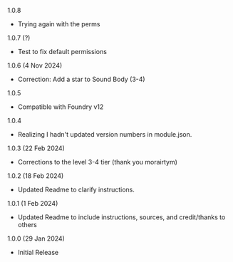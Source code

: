 1.0.8
* Trying again with the perms

1.0.7 (?)
* Test to fix default permissions

1.0.6 (4 Nov 2024)
* Correction:  Add a star to Sound Body (3-4)

1.0.5
* Compatible with Foundry v12

1.0.4
* Realizing I hadn't updated version numbers in module.json.

1.0.3 (22 Feb 2024)
* Corrections to the level 3-4 tier (thank you morairtym)

1.0.2 (18 Feb 2024)
* Updated Readme to clarify instructions.

1.0.1 (1 Feb 2024)
* Updated Readme to include instructions, sources, and credit/thanks to others

1.0.0 (29 Jan 2024)
* Initial Release
